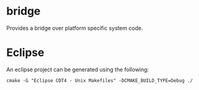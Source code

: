 bridge
======

Provides a bridge over platform specific system code.

# Eclipse #
An eclipse project can be generated using the following:

	cmake -G "Eclipse CDT4 - Unix Makefiles" -DCMAKE_BUILD_TYPE=Debug ./

	